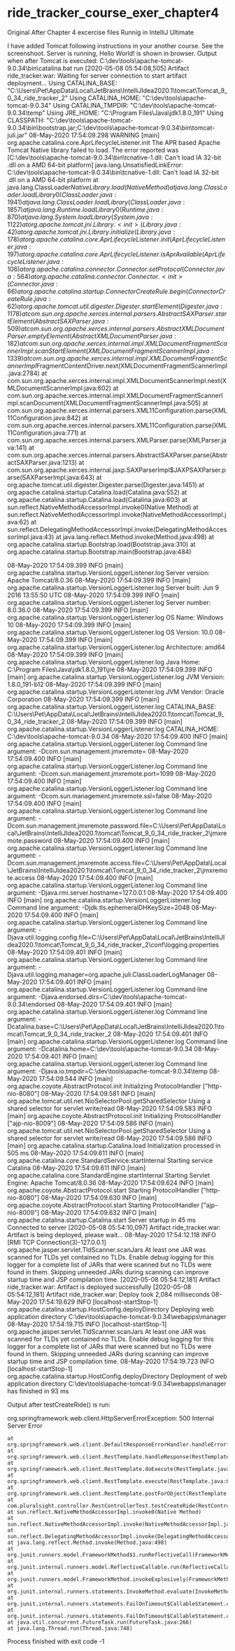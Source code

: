 # ride_tracker_course_exer_chapter4
Original After Chapter 4 excercise files
Runnig in IntelliJ Ultimate

I have added Tomcat following instructions in your another course. See the screenshoot.
Server is running, Hello World! is shown in browser. 
Output when after Tomcat is executed:
C:\dev\tools\apache-tomcat-9.0.34\bin\catalina.bat run
[2020-05-08 05:54:08,505] Artifact ride_tracker.war: Waiting for server connection to start artifact deployment...
Using CATALINA_BASE:   "C:\Users\Pet\AppData\Local\JetBrains\IntelliJIdea2020.1\tomcat\Tomcat_9_0_34_ride_tracker_2"
Using CATALINA_HOME:   "C:\dev\tools\apache-tomcat-9.0.34"
Using CATALINA_TMPDIR: "C:\dev\tools\apache-tomcat-9.0.34\temp"
Using JRE_HOME:        "C:\Program Files\Java\jdk1.8.0_191"
Using CLASSPATH:       "C:\dev\tools\apache-tomcat-9.0.34\bin\bootstrap.jar;C:\dev\tools\apache-tomcat-9.0.34\bin\tomcat-juli.jar"
08-May-2020 17:54:09.298 WARNING [main] org.apache.catalina.core.AprLifecycleListener.init The APR based Apache Tomcat Native library failed to load. The error reported was [C:\dev\tools\apache-tomcat-9.0.34\bin\tcnative-1.dll: Can't load IA 32-bit .dll on a AMD 64-bit platform]
 java.lang.UnsatisfiedLinkError: C:\dev\tools\apache-tomcat-9.0.34\bin\tcnative-1.dll: Can't load IA 32-bit .dll on a AMD 64-bit platform
	at java.lang.ClassLoader$NativeLibrary.load(Native Method)
	at java.lang.ClassLoader.loadLibrary0(ClassLoader.java:1941)
	at java.lang.ClassLoader.loadLibrary(ClassLoader.java:1857)
	at java.lang.Runtime.loadLibrary0(Runtime.java:870)
	at java.lang.System.loadLibrary(System.java:1122)
	at org.apache.tomcat.jni.Library.<init>(Library.java:42)
	at org.apache.tomcat.jni.Library.initialize(Library.java:178)
	at org.apache.catalina.core.AprLifecycleListener.init(AprLifecycleListener.java:197)
	at org.apache.catalina.core.AprLifecycleListener.isAprAvailable(AprLifecycleListener.java:106)
	at org.apache.catalina.connector.Connector.setProtocol(Connector.java:564)
	at org.apache.catalina.connector.Connector.<init>(Connector.java:66)
	at org.apache.catalina.startup.ConnectorCreateRule.begin(ConnectorCreateRule.java:62)
	at org.apache.tomcat.util.digester.Digester.startElement(Digester.java:1178)
	at com.sun.org.apache.xerces.internal.parsers.AbstractSAXParser.startElement(AbstractSAXParser.java:509)
	at com.sun.org.apache.xerces.internal.parsers.AbstractXMLDocumentParser.emptyElement(AbstractXMLDocumentParser.java:182)
	at com.sun.org.apache.xerces.internal.impl.XMLDocumentFragmentScannerImpl.scanStartElement(XMLDocumentFragmentScannerImpl.java:1339)
	at com.sun.org.apache.xerces.internal.impl.XMLDocumentFragmentScannerImpl$FragmentContentDriver.next(XMLDocumentFragmentScannerImpl.java:2784)
	at com.sun.org.apache.xerces.internal.impl.XMLDocumentScannerImpl.next(XMLDocumentScannerImpl.java:602)
	at com.sun.org.apache.xerces.internal.impl.XMLDocumentFragmentScannerImpl.scanDocument(XMLDocumentFragmentScannerImpl.java:505)
	at com.sun.org.apache.xerces.internal.parsers.XML11Configuration.parse(XML11Configuration.java:842)
	at com.sun.org.apache.xerces.internal.parsers.XML11Configuration.parse(XML11Configuration.java:771)
	at com.sun.org.apache.xerces.internal.parsers.XMLParser.parse(XMLParser.java:141)
	at com.sun.org.apache.xerces.internal.parsers.AbstractSAXParser.parse(AbstractSAXParser.java:1213)
	at com.sun.org.apache.xerces.internal.jaxp.SAXParserImpl$JAXPSAXParser.parse(SAXParserImpl.java:643)
	at org.apache.tomcat.util.digester.Digester.parse(Digester.java:1451)
	at org.apache.catalina.startup.Catalina.load(Catalina.java:552)
	at org.apache.catalina.startup.Catalina.load(Catalina.java:603)
	at sun.reflect.NativeMethodAccessorImpl.invoke0(Native Method)
	at sun.reflect.NativeMethodAccessorImpl.invoke(NativeMethodAccessorImpl.java:62)
	at sun.reflect.DelegatingMethodAccessorImpl.invoke(DelegatingMethodAccessorImpl.java:43)
	at java.lang.reflect.Method.invoke(Method.java:498)
	at org.apache.catalina.startup.Bootstrap.load(Bootstrap.java:310)
	at org.apache.catalina.startup.Bootstrap.main(Bootstrap.java:484)

08-May-2020 17:54:09.399 INFO [main] org.apache.catalina.startup.VersionLoggerListener.log Server version:        Apache Tomcat/8.0.36
08-May-2020 17:54:09.399 INFO [main] org.apache.catalina.startup.VersionLoggerListener.log Server built:          Jun 9 2016 13:55:50 UTC
08-May-2020 17:54:09.399 INFO [main] org.apache.catalina.startup.VersionLoggerListener.log Server number:         8.0.36.0
08-May-2020 17:54:09.399 INFO [main] org.apache.catalina.startup.VersionLoggerListener.log OS Name:               Windows 10
08-May-2020 17:54:09.399 INFO [main] org.apache.catalina.startup.VersionLoggerListener.log OS Version:            10.0
08-May-2020 17:54:09.399 INFO [main] org.apache.catalina.startup.VersionLoggerListener.log Architecture:          amd64
08-May-2020 17:54:09.399 INFO [main] org.apache.catalina.startup.VersionLoggerListener.log Java Home:             C:\Program Files\Java\jdk1.8.0_191\jre
08-May-2020 17:54:09.399 INFO [main] org.apache.catalina.startup.VersionLoggerListener.log JVM Version:           1.8.0_191-b12
08-May-2020 17:54:09.399 INFO [main] org.apache.catalina.startup.VersionLoggerListener.log JVM Vendor:            Oracle Corporation
08-May-2020 17:54:09.399 INFO [main] org.apache.catalina.startup.VersionLoggerListener.log CATALINA_BASE:         C:\Users\Pet\AppData\Local\JetBrains\IntelliJIdea2020.1\tomcat\Tomcat_9_0_34_ride_tracker_2
08-May-2020 17:54:09.399 INFO [main] org.apache.catalina.startup.VersionLoggerListener.log CATALINA_HOME:         C:\dev\tools\apache-tomcat-9.0.34
08-May-2020 17:54:09.400 INFO [main] org.apache.catalina.startup.VersionLoggerListener.log Command line argument: -Dcom.sun.management.jmxremote=
08-May-2020 17:54:09.400 INFO [main] org.apache.catalina.startup.VersionLoggerListener.log Command line argument: -Dcom.sun.management.jmxremote.port=1099
08-May-2020 17:54:09.400 INFO [main] org.apache.catalina.startup.VersionLoggerListener.log Command line argument: -Dcom.sun.management.jmxremote.ssl=false
08-May-2020 17:54:09.400 INFO [main] org.apache.catalina.startup.VersionLoggerListener.log Command line argument: -Dcom.sun.management.jmxremote.password.file=C:\Users\Pet\AppData\Local\JetBrains\IntelliJIdea2020.1\tomcat\Tomcat_9_0_34_ride_tracker_2\jmxremote.password
08-May-2020 17:54:09.400 INFO [main] org.apache.catalina.startup.VersionLoggerListener.log Command line argument: -Dcom.sun.management.jmxremote.access.file=C:\Users\Pet\AppData\Local\JetBrains\IntelliJIdea2020.1\tomcat\Tomcat_9_0_34_ride_tracker_2\jmxremote.access
08-May-2020 17:54:09.400 INFO [main] org.apache.catalina.startup.VersionLoggerListener.log Command line argument: -Djava.rmi.server.hostname=127.0.0.1
08-May-2020 17:54:09.400 INFO [main] org.apache.catalina.startup.VersionLoggerListener.log Command line argument: -Djdk.tls.ephemeralDHKeySize=2048
08-May-2020 17:54:09.400 INFO [main] org.apache.catalina.startup.VersionLoggerListener.log Command line argument: -Djava.util.logging.config.file=C:\Users\Pet\AppData\Local\JetBrains\IntelliJIdea2020.1\tomcat\Tomcat_9_0_34_ride_tracker_2\conf\logging.properties
08-May-2020 17:54:09.401 INFO [main] org.apache.catalina.startup.VersionLoggerListener.log Command line argument: -Djava.util.logging.manager=org.apache.juli.ClassLoaderLogManager
08-May-2020 17:54:09.401 INFO [main] org.apache.catalina.startup.VersionLoggerListener.log Command line argument: -Djava.endorsed.dirs=C:\dev\tools\apache-tomcat-9.0.34\endorsed
08-May-2020 17:54:09.401 INFO [main] org.apache.catalina.startup.VersionLoggerListener.log Command line argument: -Dcatalina.base=C:\Users\Pet\AppData\Local\JetBrains\IntelliJIdea2020.1\tomcat\Tomcat_9_0_34_ride_tracker_2
08-May-2020 17:54:09.401 INFO [main] org.apache.catalina.startup.VersionLoggerListener.log Command line argument: -Dcatalina.home=C:\dev\tools\apache-tomcat-9.0.34
08-May-2020 17:54:09.401 INFO [main] org.apache.catalina.startup.VersionLoggerListener.log Command line argument: -Djava.io.tmpdir=C:\dev\tools\apache-tomcat-9.0.34\temp
08-May-2020 17:54:09.544 INFO [main] org.apache.coyote.AbstractProtocol.init Initializing ProtocolHandler ["http-nio-8080"]
08-May-2020 17:54:09.581 INFO [main] org.apache.tomcat.util.net.NioSelectorPool.getSharedSelector Using a shared selector for servlet write/read
08-May-2020 17:54:09.583 INFO [main] org.apache.coyote.AbstractProtocol.init Initializing ProtocolHandler ["ajp-nio-8009"]
08-May-2020 17:54:09.586 INFO [main] org.apache.tomcat.util.net.NioSelectorPool.getSharedSelector Using a shared selector for servlet write/read
08-May-2020 17:54:09.586 INFO [main] org.apache.catalina.startup.Catalina.load Initialization processed in 505 ms
08-May-2020 17:54:09.611 INFO [main] org.apache.catalina.core.StandardService.startInternal Starting service Catalina
08-May-2020 17:54:09.611 INFO [main] org.apache.catalina.core.StandardEngine.startInternal Starting Servlet Engine: Apache Tomcat/8.0.36
08-May-2020 17:54:09.624 INFO [main] org.apache.coyote.AbstractProtocol.start Starting ProtocolHandler ["http-nio-8080"]
08-May-2020 17:54:09.630 INFO [main] org.apache.coyote.AbstractProtocol.start Starting ProtocolHandler ["ajp-nio-8009"]
08-May-2020 17:54:09.632 INFO [main] org.apache.catalina.startup.Catalina.start Server startup in 45 ms
Connected to server
[2020-05-08 05:54:10,097] Artifact ride_tracker.war: Artifact is being deployed, please wait...
08-May-2020 17:54:12.118 INFO [RMI TCP Connection(3)-127.0.0.1] org.apache.jasper.servlet.TldScanner.scanJars At least one JAR was scanned for TLDs yet contained no TLDs. Enable debug logging for this logger for a complete list of JARs that were scanned but no TLDs were found in them. Skipping unneeded JARs during scanning can improve startup time and JSP compilation time.
[2020-05-08 05:54:12,181] Artifact ride_tracker.war: Artifact is deployed successfully
[2020-05-08 05:54:12,181] Artifact ride_tracker.war: Deploy took 2,084 milliseconds
08-May-2020 17:54:19.629 INFO [localhost-startStop-1] org.apache.catalina.startup.HostConfig.deployDirectory Deploying web application directory C:\dev\tools\apache-tomcat-9.0.34\webapps\manager
08-May-2020 17:54:19.715 INFO [localhost-startStop-1] org.apache.jasper.servlet.TldScanner.scanJars At least one JAR was scanned for TLDs yet contained no TLDs. Enable debug logging for this logger for a complete list of JARs that were scanned but no TLDs were found in them. Skipping unneeded JARs during scanning can improve startup time and JSP compilation time.
08-May-2020 17:54:19.723 INFO [localhost-startStop-1] org.apache.catalina.startup.HostConfig.deployDirectory Deployment of web application directory C:\dev\tools\apache-tomcat-9.0.34\webapps\manager has finished in 93 ms



Output after testCreateRide() is run:

org.springframework.web.client.HttpServerErrorException: 500 Internal Server Error

	at org.springframework.web.client.DefaultResponseErrorHandler.handleError(DefaultResponseErrorHandler.java:94)
	at org.springframework.web.client.RestTemplate.handleResponse(RestTemplate.java:700)
	at org.springframework.web.client.RestTemplate.doExecute(RestTemplate.java:653)
	at org.springframework.web.client.RestTemplate.execute(RestTemplate.java:613)
	at org.springframework.web.client.RestTemplate.postForObject(RestTemplate.java:380)
	at com.pluralsight.controller.RestControllerTest.testCreateRide(RestControllerTest.java:24)
	at sun.reflect.NativeMethodAccessorImpl.invoke0(Native Method)
	at sun.reflect.NativeMethodAccessorImpl.invoke(NativeMethodAccessorImpl.java:62)
	at sun.reflect.DelegatingMethodAccessorImpl.invoke(DelegatingMethodAccessorImpl.java:43)
	at java.lang.reflect.Method.invoke(Method.java:498)
	at org.junit.runners.model.FrameworkMethod$1.runReflectiveCall(FrameworkMethod.java:50)
	at org.junit.internal.runners.model.ReflectiveCallable.run(ReflectiveCallable.java:12)
	at org.junit.runners.model.FrameworkMethod.invokeExplosively(FrameworkMethod.java:47)
	at org.junit.internal.runners.statements.InvokeMethod.evaluate(InvokeMethod.java:17)
	at org.junit.internal.runners.statements.FailOnTimeout$CallableStatement.call(FailOnTimeout.java:298)
	at org.junit.internal.runners.statements.FailOnTimeout$CallableStatement.call(FailOnTimeout.java:292)
	at java.util.concurrent.FutureTask.run(FutureTask.java:266)
	at java.lang.Thread.run(Thread.java:748)

Process finished with exit code -1




